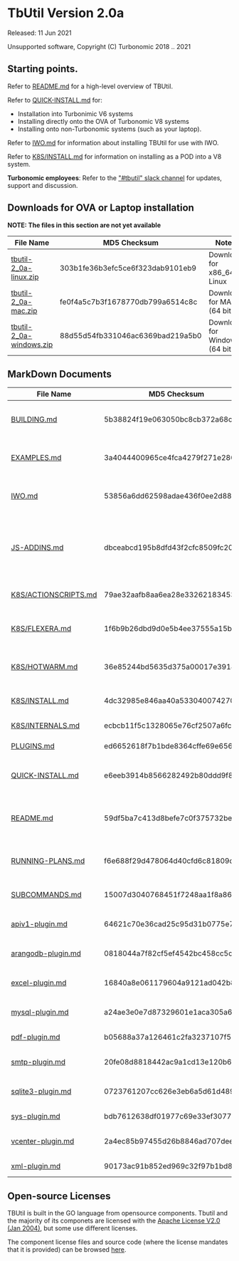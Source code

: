# TbUtil Version 2.0a

Released: 11 Jun 2021

Unsupported software, Copyright (C) Turbonomic 2018 .. 2021

## Starting points.

Refer to [README.md](../docs/README.md) for a high-level overview of TBUtil.

Refer to [QUICK-INSTALL.md](../docs/QUICK-INSTALL.md) for:

- Installation into Turbonimic V6 systems
- Installing directly onto the OVA of Turbonomic V8 systems
- Installing onto non-Turbonomic systems (such as your laptop).

Refer to [IWO.md](../docs/IWO.md) for information about installing TBUtil for use with IWO.

Refer to [K8S/INSTALL.md](../docs/K8S/INSTALL.md) for information on installing as a POD into a V8 system.

**Turbonomic employees**: Refer to the ["#tbutil" slack channel](https://turbonomic.slack.com/messages/CQCSKJN3Y) for updates, support and discussion.

## Downloads for OVA or Laptop installation

**NOTE: The files in this section are not yet available**

| File Name | MD5 Checksum | Notes |
| --------- | ------------ | ----- |
| [tbutil-2_0a-linux.zip](https:/turbonomic/tbutil/releases/download/v2.0a/tbutil-2_0a-linux.zip) | 303b1fe36b3efc5ce6f323dab9101eb9 | Download for x86_64 Linux |
| [tbutil-2_0a-mac.zip](https:/turbonomic/tbutil/releases/download/v2.0a/tbutil-2_0a-mac.zip) | fe0f4a5c7b3f1678770db799a6514c8c | Download for MAC (64 bit) |
| [tbutil-2_0a-windows.zip](https:/turbonomic/tbutil/releases/download/v2.0a/tbutil-2_0a-windows.zip) | 88d55d54fb331046ac6369bad219a5b0 | Download for Windows (64 bit) |


## MarkDown Documents

| File Name | MD5 Checksum | Notes |
| --------- | ------------ | ----- |
| [BUILDING.md](../docs/BUILDING.md) | 5b38824f19e063050bc8cb372a68cf11 | TButil 2.0a - Building from source |
| [EXAMPLES.md](../docs/EXAMPLES.md) | 3a4044400965ce4fca4279f271e280d8 | TButil (VERSION) - Example scripts |
| [IWO.md](../docs/IWO.md) | 53856a6dd62598adae436f0ee2d88d67 | TBUtil 2.0a IWO Instance Credentials |
| [JS-ADDINS.md](../docs/JS-ADDINS.md) | dbceabcd195b8dfd43f2cfc8509fc202 | Add-ins available to TBUtil 2.0a JS formatters and TBScripts |
| [K8S/ACTIONSCRIPTS.md](../docs/K8S/ACTIONSCRIPTS.md) | 79ae32aafb8aa6ea28e33262183453d1 | TBUtil Action Scripts Pod |
| [K8S/FLEXERA.md](../docs/K8S/FLEXERA.md) | 1f6b9b26dbd9d0e5b4ee37555a15ba42 | TBUtil Flexera intergration POD |
| [K8S/HOTWARM.md](../docs/K8S/HOTWARM.md) | 36e85244bd5635d375a00017e3914fd9 | TBUtil Hot/Warm Standby Pod |
| [K8S/INSTALL.md](../docs/K8S/INSTALL.md) | 4dc32985e846aa40a5330400742708d5 | Installing TBUtil PODs |
| [K8S/INTERNALS.md](../docs/K8S/INTERNALS.md) | ecbcb11f5c1328065e76cf2507a6fc7b | TBUtil POD Internals. |
| [PLUGINS.md](../docs/PLUGINS.md) | ed6652618f7b1bde8364cffe69e6565c | TB Script Plugins |
| [QUICK-INSTALL.md](../docs/QUICK-INSTALL.md) | e6eeb3914b8566282492b80ddd9f8fbb | TBUtil 2.0a Quick Install Guide. |
| [README.md](../docs/README.md) | 59df5ba7c413d8befe7c0f375732be56 | TButil 2.0a - Turbonomic Command-Line Utility |
| [RUNNING-PLANS.md](../docs/RUNNING-PLANS.md) | f6e688f29d478064d40cfd6c81809d23 | Running plans with tbutil 1.1n or later. |
| [SUBCOMMANDS.md](../docs/SUBCOMMANDS.md) | 15007d3040768451f7248aa1f8a869ba | TBUtil 2.0a Sub Commands |
| [apiv1-plugin.md](../docs/apiv1-plugin.md) | 64621c70e36cad25c95d31b0775e7c2d | API V1 plugin for TBUtil |
| [arangodb-plugin.md](../docs/arangodb-plugin.md) | 0818044a7f82cf5ef4542bc458cc5c9d | ArangoDB plugin for TBUtil |
| [excel-plugin.md](../docs/excel-plugin.md) | 16840a8e061179604a9121ad042b8549 | EXCEL plugin for TBUtil |
| [mysql-plugin.md](../docs/mysql-plugin.md) | a24ae3e0e7d87329601e1aca305a671b | MySQL Plugin for TBUtil |
| [pdf-plugin.md](../docs/pdf-plugin.md) | b05688a37a126461c2fa3237107f5cff | PDF Plugin for TBUtil |
| [smtp-plugin.md](../docs/smtp-plugin.md) | 20fe08d8818442ac9a1cd13e120b6fe3 | SMTP Plugin for TBUtil |
| [sqlite3-plugin.md](../docs/sqlite3-plugin.md) | 0723761207cc626e3eb6a5d61d489f40 | SqLite3 Plugin for TBUtil |
| [sys-plugin.md](../docs/sys-plugin.md) | bdb7612638df01977c69e33ef30770b4 | SYS Plugin for TBUtil |
| [vcenter-plugin.md](../docs/vcenter-plugin.md) | 2a4ec85b97455d26b8846ad707dee73f | vCenter plugin for TBUtil |
| [xml-plugin.md](../docs/xml-plugin.md) | 90173ac91b852ed969c32f97b1bd8099 | XML Plugin for TBUtil |


## Open-source Licenses

TBUtil is built in the GO language from opensource components. Tbutil and the majority of its componets are licensed with the [Apache License V2.0 (Jan 2004)](../licenses/git.turbonomic.com/cs/turbo-util/LICENSE), but some use different licenses.

The component license files and source code (where the license mandates that it is provided) can be browsed [here](../licenses).
